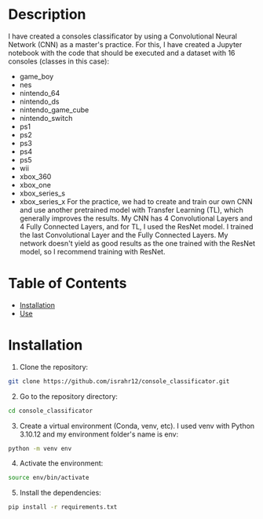 # Description
I have created a consoles classificator by using a Convolutional Neural Network (CNN) as a master's practice. For this, I have created a Jupyter notebook with the code that should be executed and a dataset with 16 consoles (classes in this case): 
- game_boy
- nes
- nintendo_64
- nintendo_ds
- nintendo_game_cube
- nintendo_switch
- ps1
- ps2
- ps3
- ps4
- ps5
- wii
- xbox_360
- xbox_one
- xbox_series_s
- xbox_series_x
For the practice, we had to create and train our own CNN and use another pretrained model with Transfer Learning (TL), which generally improves the results. My CNN has 4 Convolutional Layers and 4 Fully Connected Layers, and for TL, I used the ResNet model. I trained the last Convolutional Layer and the Fully Connected Layers. My network doesn't yield as good results as the one trained with the ResNet model, so I recommend training with ResNet.

# Table of Contents
- [Installation](#installation)
- [Use](#use)

# Installation
1. Clone the repository:
```bash
git clone https://github.com/israhr12/console_classificator.git
```

2. Go to the repository directory:
```bash
cd console_classificator
```

3. Create a virtual environment (Conda, venv, etc). I used venv with Python 3.10.12 and my environment folder's name is env:
```bash
python -m venv env
```

4. Activate the environment:
```bash
source env/bin/activate
```

5. Install the dependencies:
```bash
pip install -r requirements.txt
```

